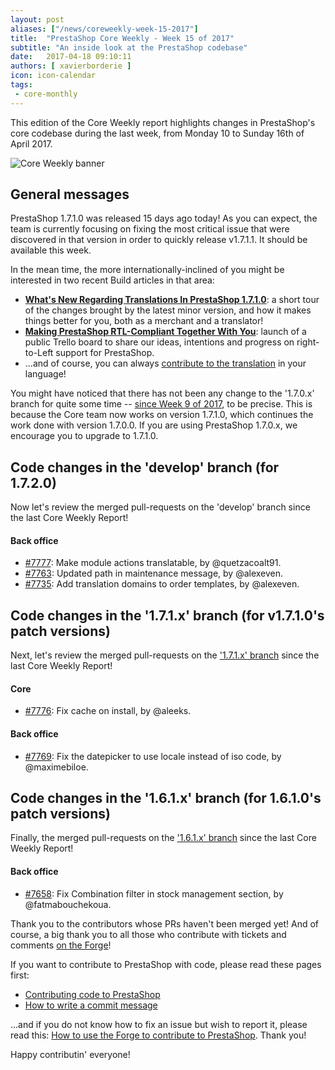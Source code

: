 ```yaml
---
layout: post
aliases: ["/news/coreweekly-week-15-2017"]
title:  "PrestaShop Core Weekly - Week 15 of 2017"
subtitle: "An inside look at the PrestaShop codebase"
date:   2017-04-18 09:10:11
authors: [ xavierborderie ]
icon: icon-calendar
tags:
 - core-monthly
---
```


This edition of the Core Weekly report highlights changes in PrestaShop's core codebase during the last week, from Monday 10 to Sunday 16th of April 2017.

![Core Weekly banner](/assets/images/2017/04/core_weekly_banner.jpg)


## General messages

PrestaShop 1.7.1.0 was released 15 days ago today! As you can expect, the team is currently focusing on fixing the most critical issue that were discovered in that version in order to quickly release v1.7.1.1. It should be available this week.

In the mean time, the more internationally-inclined of you might be interested in two recent Build articles in that area:

* **[What's New Regarding Translations In PrestaShop 1.7.1.0](http://build.prestashop.com/news/translation-news-171/)**: a short tour of the changes brought by the latest minor version, and how it makes things better for you, both as a merchant and a translator!
* **[Making PrestaShop RTL-Compliant Together With You](http://build.prestashop.com/news/PrestaShop-RTL-project/)**: launch of a public Trello board to share our ideas, intentions and progress on right-to-Left support for PrestaShop.
*  ...and of course, you can always [contribute to the translation](https://crowdin.com/project/prestashop-official) in your language!

You might have noticed that there has not been any change to the '1.7.0.x' branch for quite some time -- [since Week 9 of 2017](http://build.prestashop.com/news/coreweekly-week-9-2017/), to be precise. This is because the Core team now works on version 1.7.1.0, which continues the work done with version 1.7.0.0. If you are using PrestaShop 1.7.0.x, we encourage you to upgrade to 1.7.1.0.


## Code changes in the 'develop' branch (for 1.7.2.0)

Now let's review the merged pull-requests on the 'develop' branch since the last Core Weekly Report!

#### Back office

* [#7777](https://github.com/PrestaShop/PrestaShop/pull/7777): Make module actions translatable, by @quetzacoalt91.
* [#7763](https://github.com/PrestaShop/PrestaShop/pull/7763): Updated path in maintenance message, by @alexeven.
* [#7735](https://github.com/PrestaShop/PrestaShop/pull/7735): Add translation domains to order templates, by @alexeven.


## Code changes in the '1.7.1.x' branch (for v1.7.1.0's patch versions) 

Next, let's review the merged pull-requests on the ['1.7.1.x' branch](https://github.com/PrestaShop/PrestaShop/tree/1.7.1.x) since the last Core Weekly Report!


#### Core

* [#7776](https://github.com/PrestaShop/PrestaShop/pull/7776): Fix cache on install, by @aleeks.


#### Back office

* [#7769](https://github.com/PrestaShop/PrestaShop/pull/7769): Fix the datepicker to use locale instead of iso code, by @maximebiloe.


## Code changes in the '1.6.1.x' branch (for 1.6.1.0's patch versions) 

Finally, the merged pull-requests on the ['1.6.1.x' branch](https://github.com/PrestaShop/PrestaShop/tree/develop) since the last Core Weekly Report!


#### Back office

* [#7658](https://github.com/PrestaShop/PrestaShop/pull/7658): Fix Combination filter in stock management section, by @fatmabouchekoua.

Thank you to the contributors whose PRs haven't been merged yet! And of course, a big thank you to all those who contribute with tickets and comments [on the Forge](http://forge.prestashop.com/)!

If you want to contribute to PrestaShop with code, please read these pages first:

 * [Contributing code to PrestaShop](http://doc.prestashop.com/display/PS16/Contributing+code+to+PrestaShop)
 * [How to write a commit message](http://doc.prestashop.com/display/PS16/How+to+write+a+commit+message)

...and if you do not know how to fix an issue but wish to report it, please read this: [How to use the Forge to contribute to PrestaShop](http://doc.prestashop.com/display/PS16/How+to+use+the+Forge+to+contribute+to+PrestaShop). Thank you!

Happy contributin' everyone!

